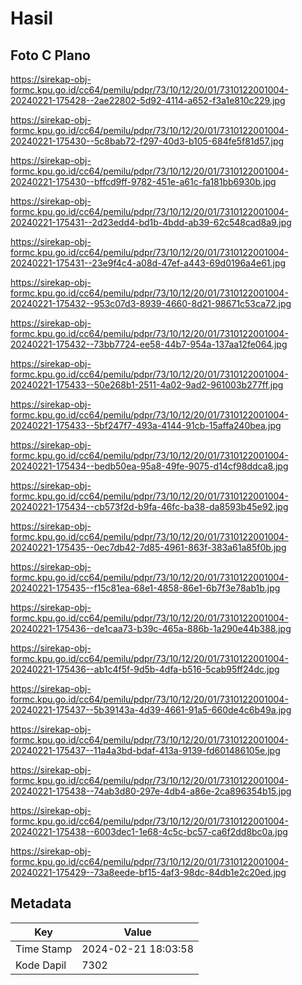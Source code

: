 # Hasil

## Foto C Plano

https://sirekap-obj-formc.kpu.go.id/cc64/pemilu/pdpr/73/10/12/20/01/7310122001004-20240221-175428--2ae22802-5d92-4114-a652-f3a1e810c229.jpg

https://sirekap-obj-formc.kpu.go.id/cc64/pemilu/pdpr/73/10/12/20/01/7310122001004-20240221-175430--5c8bab72-f297-40d3-b105-684fe5f81d57.jpg

https://sirekap-obj-formc.kpu.go.id/cc64/pemilu/pdpr/73/10/12/20/01/7310122001004-20240221-175430--bffcd9ff-9782-451e-a61c-fa181bb6930b.jpg

https://sirekap-obj-formc.kpu.go.id/cc64/pemilu/pdpr/73/10/12/20/01/7310122001004-20240221-175431--2d23edd4-bd1b-4bdd-ab39-62c548cad8a9.jpg

https://sirekap-obj-formc.kpu.go.id/cc64/pemilu/pdpr/73/10/12/20/01/7310122001004-20240221-175431--23e9f4c4-a08d-47ef-a443-69d0196a4e61.jpg

https://sirekap-obj-formc.kpu.go.id/cc64/pemilu/pdpr/73/10/12/20/01/7310122001004-20240221-175432--953c07d3-8939-4660-8d21-98671c53ca72.jpg

https://sirekap-obj-formc.kpu.go.id/cc64/pemilu/pdpr/73/10/12/20/01/7310122001004-20240221-175432--73bb7724-ee58-44b7-954a-137aa12fe064.jpg

https://sirekap-obj-formc.kpu.go.id/cc64/pemilu/pdpr/73/10/12/20/01/7310122001004-20240221-175433--50e268b1-2511-4a02-9ad2-961003b277ff.jpg

https://sirekap-obj-formc.kpu.go.id/cc64/pemilu/pdpr/73/10/12/20/01/7310122001004-20240221-175433--5bf247f7-493a-4144-91cb-15affa240bea.jpg

https://sirekap-obj-formc.kpu.go.id/cc64/pemilu/pdpr/73/10/12/20/01/7310122001004-20240221-175434--bedb50ea-95a8-49fe-9075-d14cf98ddca8.jpg

https://sirekap-obj-formc.kpu.go.id/cc64/pemilu/pdpr/73/10/12/20/01/7310122001004-20240221-175434--cb573f2d-b9fa-46fc-ba38-da8593b45e92.jpg

https://sirekap-obj-formc.kpu.go.id/cc64/pemilu/pdpr/73/10/12/20/01/7310122001004-20240221-175435--0ec7db42-7d85-4961-863f-383a61a85f0b.jpg

https://sirekap-obj-formc.kpu.go.id/cc64/pemilu/pdpr/73/10/12/20/01/7310122001004-20240221-175435--f15c81ea-68e1-4858-86e1-6b7f3e78ab1b.jpg

https://sirekap-obj-formc.kpu.go.id/cc64/pemilu/pdpr/73/10/12/20/01/7310122001004-20240221-175436--de1caa73-b39c-465a-886b-1a290e44b388.jpg

https://sirekap-obj-formc.kpu.go.id/cc64/pemilu/pdpr/73/10/12/20/01/7310122001004-20240221-175436--ab1c4f5f-9d5b-4dfa-b516-5cab95ff24dc.jpg

https://sirekap-obj-formc.kpu.go.id/cc64/pemilu/pdpr/73/10/12/20/01/7310122001004-20240221-175437--5b39143a-4d39-4661-91a5-660de4c6b49a.jpg

https://sirekap-obj-formc.kpu.go.id/cc64/pemilu/pdpr/73/10/12/20/01/7310122001004-20240221-175437--11a4a3bd-bdaf-413a-9139-fd601486105e.jpg

https://sirekap-obj-formc.kpu.go.id/cc64/pemilu/pdpr/73/10/12/20/01/7310122001004-20240221-175438--74ab3d80-297e-4db4-a86e-2ca896354b15.jpg

https://sirekap-obj-formc.kpu.go.id/cc64/pemilu/pdpr/73/10/12/20/01/7310122001004-20240221-175438--6003dec1-1e68-4c5c-bc57-ca6f2dd8bc0a.jpg

https://sirekap-obj-formc.kpu.go.id/cc64/pemilu/pdpr/73/10/12/20/01/7310122001004-20240221-175429--73a8eede-bf15-4af3-98dc-84db1e2c20ed.jpg


## Metadata

| Key        | Value               |
| ---------- | ------------------- |
| Time Stamp | 2024-02-21 18:03:58 |
| Kode Dapil | 7302                |



